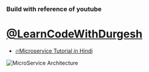 ### Build with reference of youtube
# [@LearnCodeWithDurgesh](https://www.youtube.com/@LearnCodeWithDurgesh)
* [🔥Microservice Tutorial in Hindi](https://youtube.com/playlist?list=PL0zysOflRCelb2Y4WOVckFC6B050BzV0D&si=oLEtFh8Utn3EG0Ic)

![MicroService Architecture](https://github.com/user-attachments/assets/822060a1-f0e5-4afe-b52c-877c00e11d4d)
